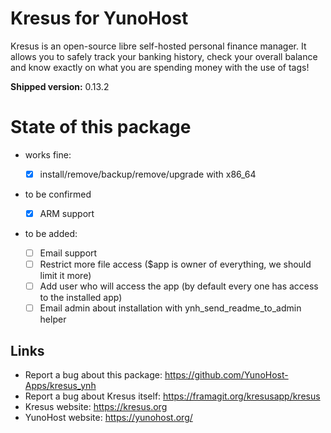 # Kresus for YunoHost

Kresus is an open-source libre self-hosted personal finance manager. It allows you to safely track your banking history, check your overall balance and know exactly on what you are spending money with the use of tags!

**Shipped version:** 0.13.2

# State of this package

* works fine:

  * [x] install/remove/backup/remove/upgrade with x86_64

* to be confirmed
  * [x] ARM support

* to be added:
  * [ ] Email support
  * [ ] Restrict more file access ($app is owner of everything, we should limit it more)
  * [ ] Add user who will access the app (by default every one has access to the installed app)
  * [ ] Email admin about installation with ynh_send_readme_to_admin helper

## Links

 * Report a bug about this package: https://github.com/YunoHost-Apps/kresus_ynh
 * Report a bug about Kresus itself: https://framagit.org/kresusapp/kresus
 * Kresus website: https://kresus.org
 * YunoHost website: https://yunohost.org/
